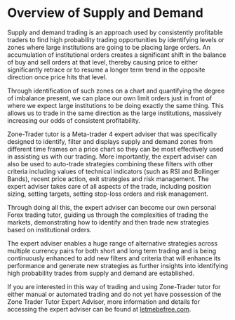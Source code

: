 # Overview of Supply and Demand

Supply and demand trading is an approach used by consistently profitable traders to find high probability trading opportunities by identifying levels or zones where large institutions are going to be placing large orders. An accumulation of institutional orders creates a significant shift in the balance of buy and sell orders at that level, thereby causing price to either significantly retrace or to resume a longer term trend in the opposite direction once price hits that level.

Through identification of such zones on a chart and quantifying the degree of imbalance present, we can place our own limit orders just in front of where we expect large institutions to be doing exactly the same thing. This allows us to trade in the same direction as the large institutions, massively increasing our odds of consistent profitability.

Zone-Trader tutor is a Meta-trader 4 expert adviser that was specifically designed to identify, filter and displays supply and demand zones from different time frames on a price chart so they can be most effectively used in assisting us with our trading. More importantly, the expert adviser can also be used to auto-trade strategies combining these filters with other criteria including values of technical indicators \(such as RSI and Bollinger Bands\), recent price action, exit strategies and risk management. The expert adviser takes care of all aspects of the trade, including position sizing, setting targets, setting stop-loss orders and risk management.

Through doing all this, the expert adviser can become our own personal Forex trading tutor, guiding us through the complexities of trading the markets, demonstrating how to identify and then trade new strategies based on institutional orders.

The expert adviser enables a huge range of alternative strategies across multiple currency pairs for both short and long term trading and is being continuously enhanced to add new filters and criteria that will enhance its performance and generate new strategies as further insights into identifying high probability trades from supply and demand are established.

If you are interested in this way of trading and using Zone-Trader tutor for either manual or automated trading and do not yet have possession of the Zone Trader Tutor Expert Advisor, more information and details for accessing the expert adviser can be found at [letmebefree.com](https://github.com/letmebefree/zonetradingmanual/tree/080b19254c769e27ad38549ba82e78f21490c7ca/www.letmebefree.com).


